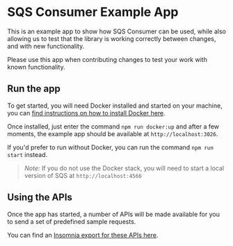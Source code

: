 # SQS Consumer Example App

This is an example app to show how SQS Consumer can be used, while also allowing us to test that the library is working correctly between changes, and with new functionality.

Please use this app when contributing changes to test your work with known functionality.

## Run the app

To get started, you will need Docker installed and started on your machine, you can [find instructions on how to install Docker here](https://docs.docker.com/get-docker/).

Once installed, just enter the command `npm run docker:up` and after a few moments, the example app should be available at `http://localhost:3026`.

If you'd prefer to run without Docker, you can run the command `npm run start` instead.

> _Note:_ If you do not use the Docker stack, you will need to start a local version of SQS at `http://localhost:4566`

## Using the APIs

Once the app has started, a number of APIs will be made available for you to send a set of predefined sample requests.

You can find an [Insomnia export for these APIs here](./docs/Insomnia.json).
